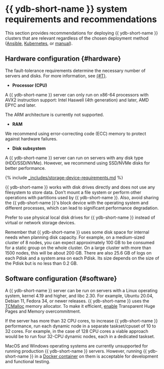 # {{ ydb-short-name }} system requirements and recommendations

This section provides recommendations for deploying {{ ydb-short-name }} clusters that are relevant regardless of the chosen deployment method ([Ansible](./ansible/index.md), [Kubernetes](./kubernetes/index.md), or [manual](../cluster/index.md)).

## Hardware configuration {#hardware}

The fault-tolerance requirements determine the necessary number of servers and disks. For more information, see [{#T}](../concepts/topology.md).

* **Processor (CPU)**

 A {{ ydb-short-name }} server can only run on x86-64 processors with AVX2 instruction support: Intel Haswell (4th generation) and later, AMD EPYC and later.

 The ARM architecture is currently not supported.

* **RAM**

 We recommend using error-correcting code (ECC) memory to protect against hardware failures.

* **Disk subsystem**

 A {{ ydb-short-name }} server can run on servers with any disk type (HDD/SSD/NVMe). However, we recommend using SSD/NVMe disks for better performance.

 {% include [_includes/storage-device-requirements.md](../_includes/storage-device-requirements.md) %}

 {{ ydb-short-name }} works with disk drives directly and does not use any filesystem to store data. Don't mount a file system or perform other operations with partitions used by {{ ydb-short-name }}. Also, avoid sharing the {{ ydb-short-name }}'s block device with the operating system and different processes, which can lead to significant performance degradation.

 Prefer to use physical local disk drives for {{ ydb-short-name }} instead of virtual or network storage devices.

 Remember that {{ ydb-short-name }} uses some disk space for internal needs when planning disk capacity. For example, on a medium-sized cluster of 8 nodes, you can expect approximately 100 GB to be consumed for a static group on the whole cluster. On a large cluster with more than 1500 nodes, this will be about 200 GB. There are also 25.6 GB of logs on each Pdisk and a system area on each Pdisk. Its size depends on the size of the Pdisk but is no less than 0.2 GB.

## Software configuration {#software}

A {{ ydb-short-name }} server can be run on servers with a Linux operating system, kernel 4.19 and higher, and libc 2.30. For example, Ubuntu 20.04, Debian 11, Fedora 34, or newer releases. {{ ydb-short-name }} uses the [TCMalloc](https://google.github.io/tcmalloc) memory allocator. To make it efficient, [enable](https://google.github.io/tcmalloc/tuning.html#system-level-optimizations) Transparent Huge Pages and Memory overcommitment.

If the server has more than 32 CPU cores, to increase {{ ydb-short-name }} performance, run each dynamic node in a separate taskset/cpuset of 10 to 32 cores. For example, in the case of 128 CPU cores a viable approach would be to run four 32-CPU dynamic nodes, each in a dedicated taskset.

MacOS and Windows operating systems are currently unsupported for running production {{ ydb-short-name }} servers. However, running {{ ydb-short-name }} in a [Docker container](../quickstart.md) on them is acceptable for development and functional testing.